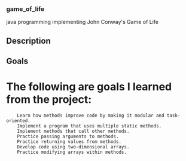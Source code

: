 ### game_of_life
java programming implementing John Conway's Game of Life

## Description

## Goals

# The following are goals I learned from the project:

        Learn how methods improve code by making it modular and task-oriented.
        Implement a program that uses multiple static methods.
        Implement methods that call other methods.
        Practice passing arguments to methods.
        Practice returning values from methods.
        Develop code using two-dimensional arrays.
        Practice modifying arrays within methods.
